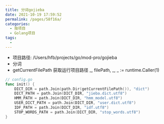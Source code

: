 ```yaml
---
title: 分词gojieba
date: 2021-10-19 17:59:52
permalink: /pages/58f16a/
categories:
  - 按项目
  - Golang项目
tags:
  - 
---
```


* 项目路径: /Users/hfb/projects/go/mod-pro/gojieba
* 分词
* getCurrentFilePath 获取运行项目路径 _, filePath, _, _ := runtime.Caller(1)
``` go
// config.go
func init() {
	DICT_DIR = path.Join(path.Dir(getCurrentFilePath()), "dict")
	DICT_PATH = path.Join(DICT_DIR, "jieba.dict.utf8")
	HMM_PATH = path.Join(DICT_DIR, "hmm_model.utf8")
	USER_DICT_PATH = path.Join(DICT_DIR, "user.dict.utf8")
	IDF_PATH = path.Join(DICT_DIR, "idf.utf8")
	STOP_WORDS_PATH = path.Join(DICT_DIR, "stop_words.utf8")
}
```






